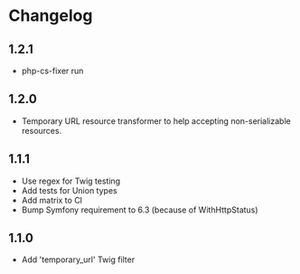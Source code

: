 # Changelog

## 1.2.1

* php-cs-fixer run
## 1.2.0

* Temporary URL resource transformer to help accepting non-serializable
  resources.
  
## 1.1.1

* Use regex for Twig testing
* Add tests for Union types
* Add matrix to CI
* Bump Symfony requirement to 6.3 (because of WithHttpStatus)

## 1.1.0

* Add 'temporary_url' Twig filter